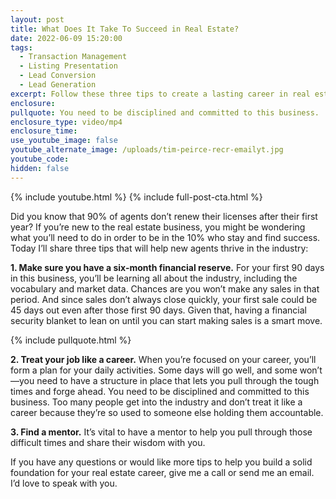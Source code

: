 ```yaml
---
layout: post
title: What Does It Take To Succeed in Real Estate?
date: 2022-06-09 15:20:00
tags:
  - Transaction Management
  - Listing Presentation
  - Lead Conversion
  - Lead Generation
excerpt: Follow these three tips to create a lasting career in real estate.
enclosure:
pullquote: You need to be disciplined and committed to this business.
enclosure_type: video/mp4
enclosure_time:
use_youtube_image: false
youtube_alternate_image: /uploads/tim-peirce-recr-emailyt.jpg
youtube_code:
hidden: false
---
```

{% include youtube.html %} {% include full-post-cta.html %}

Did you know that 90% of agents don’t renew their licenses after their first year? If you’re new to the real estate business, you might be wondering what you’ll need to do in order to be in the 10% who stay and find success. Today I’ll share three tips that will help new agents thrive in the industry:

**1\. Make sure you have a six-month financial reserve.** For your first 90 days in this business, you’ll be learning all about the industry, including the vocabulary and market data. Chances are you won’t make any sales in that period. And since sales don’t always close quickly, your first sale could be 45 days out even after those first 90 days. Given that, having a financial security blanket to lean on until you can start making sales is a smart move.

{% include pullquote.html %}

**2\. Treat your job like a career.** When you’re focused on your career, you’ll form a plan for your daily activities. Some days will go well, and some won’t—you need to have a structure in place that lets you pull through the tough times and forge ahead. You need to be disciplined and committed to this business. Too many people get into the industry and don’t treat it like a career because they’re so used to someone else holding them accountable.

**3\. Find a mentor.** It’s vital to have a mentor to help you pull through those difficult times and share their wisdom with you.

If you have any questions or would like more tips to help you build a solid foundation for your real estate career, give me a call or send me an email. I’d love to speak with you.
